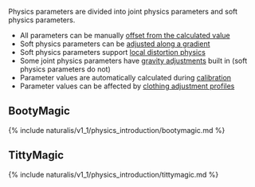 Physics parameters are divided into joint physics parameters and soft physics parameters.

- All parameters can be manually [offset from the calculated value](../physics_offsets/)
- Soft physics parameters can be [adjusted along a gradient](../soft_physics_gradient/)
- Soft physics parameters support [local distortion physics](../local_distortion_physics/)
- Some joint physics parameters have [gravity adjustments](../gravity_physics/) built in (soft physics parameters do not)
- Parameter values are automatically calculated during [calibration](../about_calibration/)
- Parameter values can be affected by [clothing adjustment profiles](../clothing/)

## BootyMagic

{% include naturalis/v1_1/physics_introduction/bootymagic.md %}

## TittyMagic

{% include naturalis/v1_1/physics_introduction/tittymagic.md %}
